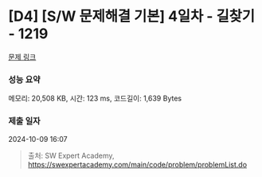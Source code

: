# [D4] [S/W 문제해결 기본] 4일차 - 길찾기 - 1219 

[문제 링크](https://swexpertacademy.com/main/code/problem/problemDetail.do?contestProbId=AV14geLqABQCFAYD) 

### 성능 요약

메모리: 20,508 KB, 시간: 123 ms, 코드길이: 1,639 Bytes

### 제출 일자

2024-10-09 16:07



> 출처: SW Expert Academy, https://swexpertacademy.com/main/code/problem/problemList.do